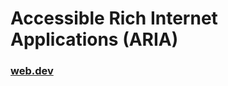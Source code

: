 # Accessible Rich Internet Applications (ARIA)

### [web.dev](https://web.dev/learn/accessibility/aria-html) 

